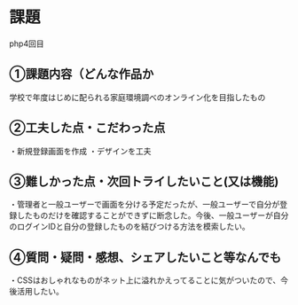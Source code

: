 # 課題　 
php4回目

## ①課題内容（どんな作品か
学校で年度はじめに配られる家庭環境調べのオンライン化を目指したもの

## ②工夫した点・こだわった点
・新規登録画面を作成
・デザインを工夫

## ③難しかった点・次回トライしたいこと(又は機能)
・管理者と一般ユーザーで画面を分ける予定だったが、一般ユーザーで自分が登録したものだけを確認することができずに断念した。今後、一般ユーザーが自分のログインIDと自分の登録したものを結びつける方法を模索したい。

## ④質問・疑問・感想、シェアしたいこと等なんでも
・CSSはおしゃれなものがネット上に溢れかえってることに気がついたので、今後活用したい。
